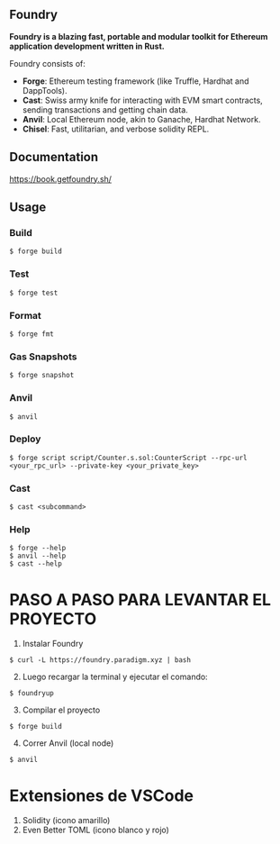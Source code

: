 ## Foundry

**Foundry is a blazing fast, portable and modular toolkit for Ethereum application development written in Rust.**

Foundry consists of:

-   **Forge**: Ethereum testing framework (like Truffle, Hardhat and DappTools).
-   **Cast**: Swiss army knife for interacting with EVM smart contracts, sending transactions and getting chain data.
-   **Anvil**: Local Ethereum node, akin to Ganache, Hardhat Network.
-   **Chisel**: Fast, utilitarian, and verbose solidity REPL.

## Documentation

https://book.getfoundry.sh/

## Usage

### Build

```shell
$ forge build
```

### Test

```shell
$ forge test
```

### Format

```shell
$ forge fmt
```

### Gas Snapshots

```shell
$ forge snapshot
```

### Anvil

```shell
$ anvil
```

### Deploy

```shell
$ forge script script/Counter.s.sol:CounterScript --rpc-url <your_rpc_url> --private-key <your_private_key>
```

### Cast

```shell
$ cast <subcommand>
```

### Help

```shell
$ forge --help
$ anvil --help
$ cast --help
```
# PASO A PASO PARA LEVANTAR EL PROYECTO #

1. Instalar Foundry

```shell
$ curl -L https://foundry.paradigm.xyz | bash
```

2. Luego recargar la terminal y ejecutar el comando:

```shell
$ foundryup
```

3. Compilar el proyecto

```shell
$ forge build
```

4. Correr Anvil (local node)

```shell
$ anvil
```

# Extensiones de VSCode
1. Solidity (icono amarillo)
2. Even Better TOML (icono blanco y rojo)

